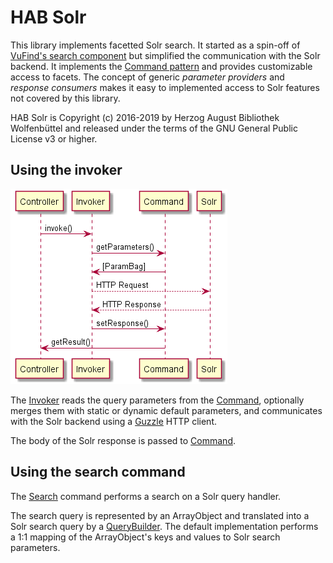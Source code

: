 HAB Solr
==

This library implements facetted Solr search. It started as a spin-off of [VuFind's search component](https://github.com/vufind-org)
but simplified the communication with the Solr backend. It implements the [Command pattern](https://en.wikipedia.org/wiki/Command_pattern)
and provides customizable access to facets. The concept of generic *parameter providers* and *response consumers* makes it
easy to implemented access to Solr features not covered by this library.

HAB Solr is Copyright (c) 2016-2019 by Herzog August Bibliothek Wolfenbüttel and released under the terms of the GNU
General Public License v3 or higher.

Using the invoker
--

![Using the Invoker](docs/invoker.png "Using the Invoker")

The [Invoker](src/HAB/Solr/Command/Search.php) reads the query parameters from the [Command](src/HAB/Solr/Command/Search.php), 
optionally merges them with static or dynamic default parameters, and communicates with the Solr backend using a
[Guzzle](http://guzzlephp.org) HTTP client.

The body of the Solr response is passed to [Command](src/HAB/Solr/Command/Search.php).



Using the search command
--

The [Search](src/HAB/Solr/Command/Search.php) command performs a search on a Solr query handler. 

The search query is represented by an ArrayObject and translated into a Solr search query by a
[QueryBuilder](src/HAB/Solr/Command/QueryBuilder.php). The default implementation performs a 1:1 mapping of the
ArrayObject's keys and values to Solr search parameters.

